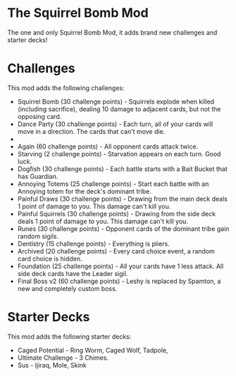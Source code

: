 # The Squirrel Bomb Mod
The one and only Squirrel Bomb Mod, it adds brand new challenges and starter decks!

# Challenges
This mod adds the following challenges:
 * Squirrel Bomb (30 challenge points) - Squirrels explode when killed (including sacrifice), dealing 10 damage to adjacent cards, but not the opposing card.
 * Dance Party (30 challenge points) - Each turn, all of your cards will move in a direction. The cards that can't move die.
 * 
 * Again (60 challenge points) - All opponent cards attack twice.
 * Starving (2 challenge points) - Starvation appears on each turn. Good luck.
 * Dogfish (30 challenge points) - Each battle starts with a Bait Bucket that has Guardian.
 * Annoying Totems (25 challenge points) - Start each battle with an Annoying totem for the deck's dominant tribe.
 * Painful Draws (30 challenge points) - Drawing from the main deck deals 1 point of damage to you. This damage can't kill you.
 * Painful Squirrels (30 challenge points) - Drawing from the side deck deals 1 point of damage to you. This damage can't kill you.
 * Runes (30 challenge points) - Opponent cards of the dominant tribe gain random sigils.
 * Dentistry (15 challenge points) - Everything is pliers.
 * Archived (20 challenge points) - Every card choice event, a random card choice is hidden.
 * Foundation (25 challenge points) - All your cards have 1 less attack. All side deck cards have the Leader sigil.
 * Final Boss v2 (60 challenge points) - Leshy is replaced by Spamton, a new and completely custom boss.

# Starter Decks
This mod adds the following starter decks:
 * Caged Potential - Ring Worm, Caged Wolf, Tadpole,
 * Ultimate Challenge - 3 Chimes.
 * Sus - Ijiraq, Mole, Skink